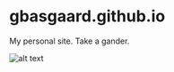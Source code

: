 # gbasgaard.github.io
My personal site. Take a gander.

![alt text](http://i.imgur.com/Rfo5r7W.jpg "Portfolio Hero Image")
